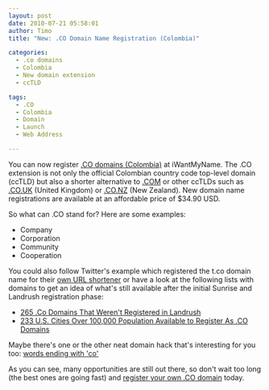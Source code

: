 ```yaml
---
layout: post
date: 2010-07-21 05:58:01
author: Timo
title: "New: .CO Domain Name Registration (Colombia)"

categories:
  - .co domains
  - Colombia
  - New domain extension
  - ccTLD

tags:
  - .CO
  - Colombia
  - Domain
  - Launch
  - Web Address

---
```


You can now register [.CO domains (Colombia)](https://iwantmyname.com/domains/co-colombian-domain-name-registration-for-colombia) at iWantMyName. The .CO extension is not only the official Colombian country code top-level domain (ccTLD) but also a shorter alternative to [.COM](https://iwantmyname.com/domains/com-domain-name-registration-for-commercial) or other ccTLDs such as [.CO.UK](https://iwantmyname.com/domains/co.uk-domain-name-registration-for-united-kingdom) (United Kingdom) or [.CO.NZ](https://iwantmyname.com/domains/co.nz-domain-name-registration-for-new-zealand) (New Zealand). New domain name registrations are available at an affordable price of $34.90 USD.

So what can .CO stand for? Here are some examples:

*   Company
*   Corporation
*   Community
*   Cooperation

You could also follow Twitter's example which registered the t.co domain name for their [own URL shortener](https://iwantmyname.com/services/url-shortener) or have a look at the following lists with domains to get an idea of what's still available after the initial Sunrise and Landrush registration phase:


*   [265 .Co Domains That Weren't Registered in Landrush](http://domainnamewire.com/2010/07/18/265-co-domains-that-werent-registered-in-landrush/)
*   [233 U.S. Cities Over 100,000 Population Available to Register As .CO Domains](http://www.dotsauce.com/2010/07/18/us-cities-over-100000-population/)

Maybe there's one or the other neat domain hack that's interesting for you too: [words ending with 'co'](http://www.morewords.com/ends-with/co/)

As you can see, many opportunities are still out there, so don't wait too long (the best ones are going fast) and [register your own .CO domain](https://iwantmyname.com/domains/co-colombian-domain-name-registration-for-colombia) today.
